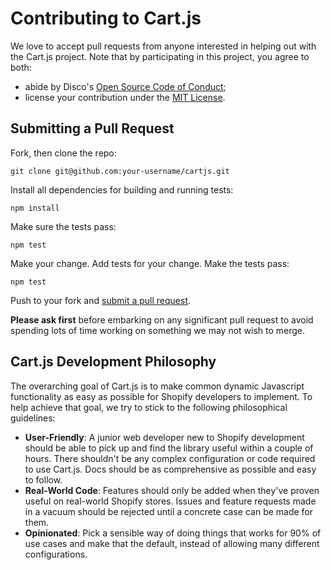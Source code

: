 # Contributing to Cart.js
We love to accept pull requests from anyone interested in helping out with the
Cart.js project. Note that by participating in this project, you agree to both:

- abide by Disco's [Open Source Code of Conduct];
- license your contribution under the [MIT License].

[Open Source Code of Conduct]: https://www.discolabs.com/open-source-code-of-conduct/
[MIT License]: LICENSE


## Submitting a Pull Request
Fork, then clone the repo:

    git clone git@github.com:your-username/cartjs.git

Install all dependencies for building and running tests:

    npm install

Make sure the tests pass:

    npm test

Make your change. Add tests for your change. Make the tests pass:

    npm test

Push to your fork and [submit a pull request].

[submit a pull request]: https://github.com/discolabs/cartjs/compare/

**Please ask first** before embarking on any significant pull request to avoid
spending lots of time working on something we may not wish to merge.


## Cart.js Development Philosophy
The overarching goal of Cart.js is to make common dynamic Javascript
functionality as easy as possible for Shopify developers to implement. To help
achieve that goal, we try to stick to the following philosophical guidelines:
 
- **User-Friendly**: A junior web developer new to Shopify development should be
  able to pick up and find the library useful within a couple of hours. There
  shouldn't be any complex configuration or code required to use Cart.js. Docs
  should be as comprehensive as possible and easy to follow.
- **Real-World Code**: Features should only be added when they've proven useful
  on real-world Shopify stores. Issues and feature requests made in a vacuum
  should be rejected until a concrete case can be made for them.
- **Opinionated**: Pick a sensible way of doing things that works for 90% of use
  cases and make that the default, instead of allowing many different
  configurations.  

